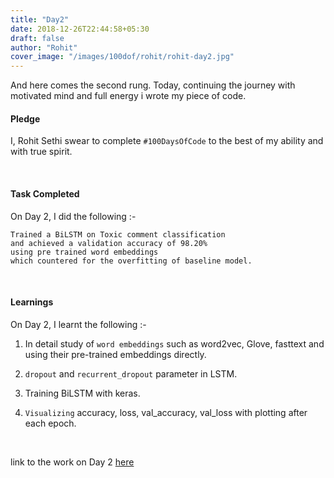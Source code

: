 ```yaml
---
title: "Day2"
date: 2018-12-26T22:44:58+05:30
draft: false
author: "Rohit"
cover_image: "/images/100dof/rohit/rohit-day2.jpg"
---
```

And here comes the second rung. Today, continuing the journey with motivated mind and full energy i wrote my piece of code. 
<!--more-->
#### Pledge
I, Rohit Sethi swear to complete `#100DaysOfCode` to the best of my ability and with true spirit.

<br>

#### Task Completed
On Day 2, I did the following :-

```
Trained a BiLSTM on Toxic comment classification 
and achieved a validation accuracy of 98.20%
using pre trained word embeddings 
which countered for the overfitting of baseline model. 
```
<br>

#### Learnings
On Day 2, I learnt the following :-

1. In detail study of `word embeddings` such as word2vec, Glove, fasttext and using their pre-trained embeddings directly.

2. `dropout` and `recurrent_dropout` parameter in LSTM. 

3. Training BiLSTM with keras.

4. `Visualizing` accuracy, loss, val_accuracy, val_loss with plotting after each epoch.

<br>

link to the work on Day 2 [here](https://github.com/rohit3463/-100DaysOfCode/blob/master/Day2/tackle_toxic_embeddings.py) 